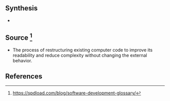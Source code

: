 ## Synthesis
- 
## Source [^1]
- The process of restructuring existing computer code to improve its readability and reduce complexity without changing the external behavior.
## References

[^1]: https://spdload.com/blog/software-development-glossary/